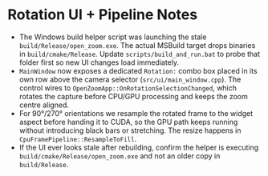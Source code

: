 # Rotation UI + Pipeline Notes

- The Windows build helper script was launching the stale `build/Release/open_zoom.exe`. The
  actual MSBuild target drops binaries in `build/cmake/Release`. Update
  `scripts/build_and_run.bat` to probe that folder first so new UI changes load immediately.
- `MainWindow` now exposes a dedicated `Rotation:` combo box placed in its own row above the
  camera selector (`src/ui/main_window.cpp`). The control wires to
  `OpenZoomApp::OnRotationSelectionChanged`, which rotates the capture before CPU/GPU processing
  and keeps the zoom centre aligned.
- For 90°/270° orientations we resample the rotated frame to the widget aspect before handing it
  to CUDA, so the GPU path keeps running without introducing black bars or stretching. The resize
  happens in `CpuFramePipeline::ResampleToFill`.
- If the UI ever looks stale after rebuilding, confirm the helper is executing
  `build/cmake/Release/open_zoom.exe` and not an older copy in `build/Release`.
